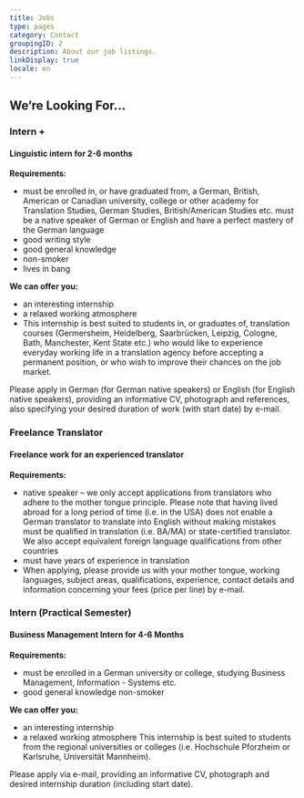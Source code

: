 ```yaml
---
title: Jobs
type: pages
category: Contact
groupingID: 2
description: About our job listings.
linkDisplay: true
locale: en
---
```

## We’re Looking For…

### Intern +

#### Linguistic intern for 2-6 months

**Requirements:**

* must be enrolled in, or have graduated from, a German, British, American or Canadian university, college or other academy for Translation Studies, German Studies, British/American Studies etc.
  must be a native speaker of German or English and have a perfect mastery of the German language
* good writing style
* good general knowledge
* non-smoker
* lives in bang

**We can offer you:**

* an interesting internship
* a relaxed working atmosphere
* This internship is best suited to students in, or graduates of, translation courses (Germersheim, Heidelberg, Saarbrücken, Leipzig, Cologne, Bath, Manchester, Kent State etc.) who would like to experience everyday working life in a translation agency before accepting a permanent position, or who wish to improve their chances on the job market.

Please apply in German (for German native speakers) or English (for English native speakers), providing an informative CV, photograph and references, also specifying your desired duration of work (with start date) by e-mail.

### Freelance Translator

#### Freelance work for an experienced translator

**Requirements:**

* native speaker – we only accept applications from translators who adhere to the mother tongue principle. Please note that having lived abroad for a long period of time (i.e. in the USA) does not enable a German translator to translate into English without making mistakes
  must be qualified in translation (i.e. BA/MA) or state-certified translator. We also accept equivalent foreign language qualifications from other countries
* must have years of experience in translation
* When applying, please provide us with your mother tongue, working languages, subject areas, qualifications, experience, contact details and information concerning your fees (price per line) by e-mail.

### Intern (Practical Semester)

#### Business Management Intern for 4-6 Months

**Requirements:**

* must be enrolled in a German university or college, studying Business Management, Information - Systems etc.
* good general knowledge
  non-smoker

**We can offer you:**

* an interesting internship
* a relaxed working atmosphere
  This internship is best suited to students from the regional universities or colleges (i.e. Hochschule Pforzheim or Karlsruhe, Universität Mannheim).

Please apply via e-mail, providing an informative CV, photograph and desired internship duration (including start date).